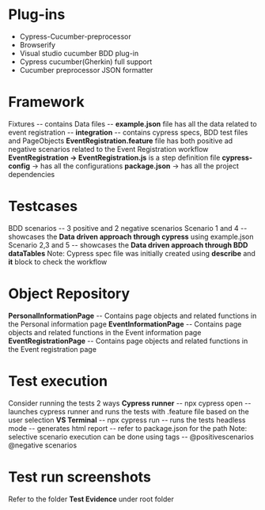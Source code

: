 # Plug-ins
- Cypress-Cucumber-preprocessor
- Browserify
- Visual studio cucumber BDD plug-in
- Cypress cucumber(Gherkin) full support
- Cucumber preprocessor JSON formatter

# Framework
Fixtures -- contains Data files 
-- **example.json** file has all the data related to event registration
-- **integration** -- contains cypress specs, BDD test files and PageObjects
**EventRegistration.feature** file has both positive ad negative scenarios related to the Event Registration workflow
**EventRegistration -> EventRegistration.js** is a step definition file 
**cypress-config** -> has all the configurations 
**package.json** -> has all the project dependencies

# Testcases
BDD scenarios -- 3 positive and 2 negative scenarios
Scenario 1 and 4 -- showcases the **Data driven approach through cypress** using example.json 
Scenario 2,3 and 5 -- showcases the **Data driven approach through BDD dataTables**
Note: Cypress spec file was initially created using **describe** and **it** block to check the workflow 

# Object Repository
**PersonalInformationPage** -- Contains page objects and related functions in the Personal information page 
**EventInformationPage** -- Contains page objects and related functions in the Event information page 
**EventRegistrationPage** -- Contains page objects and related functions in the Event registration page 

# Test execution
Consider running the tests 2 ways
**Cypress runner** -- npx cypress open -- launches cypress runner and runs the tests with .feature file based on the user selection
**VS Terminal** -- npx cypress run -- runs the tests headless mode -- generates html report -- refer to package.json for the path 
Note: selective scenario execution can be done using tags -- @positivescenarios @negative scenarios

# Test run screenshots
Refer to the folder **Test Evidence** under root folder










